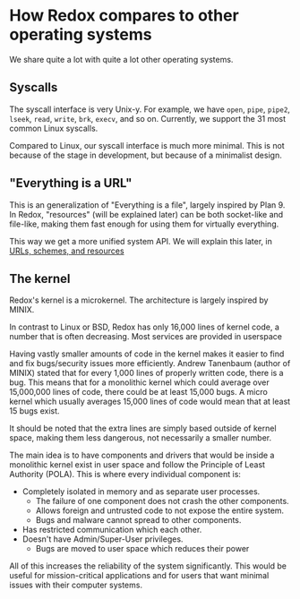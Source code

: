 How Redox compares to other operating systems
=============================================

We share quite a lot with quite a lot other operating systems.

Syscalls
--------

The syscall interface is very Unix-y. For example, we have `open`, `pipe`, `pipe2`, `lseek`, `read`, `write`, `brk`, `execv`, and so on. Currently, we support the 31 most common Linux syscalls.

Compared to Linux, our syscall interface is much more minimal. This is not because of the stage in development, but because of a minimalist design.

"Everything is a URL"
----------------------

This is an generalization of "Everything is a file", largely inspired by Plan 9. In Redox, "resources" (will be explained later) can be both socket-like and file-like, making them fast enough for using them for virtually everything.

This way we get a more unified system API. We will explain this later, in [URLs, schemes, and resources](./design/urls_schemes_resources.html)

The kernel
----------

Redox's kernel is a microkernel. The architecture is largely inspired by MINIX.

In contrast to Linux or BSD, Redox has only 16,000 lines of kernel code, a number that is often decreasing. Most services are provided in userspace

Having vastly smaller amounts of code in the kernel makes it easier to find and fix bugs/security issues more efficiently. Andrew Tanenbaum (author of MINIX) stated that for every 1,000 lines of properly written code, there is a bug. This means that for a monolithic kernel which could average over 15,000,000 lines of code, there could be at least 15,000 bugs. A micro kernel which usually averages 15,000 lines of code would mean that at least 15 bugs exist.

It should be noted that the extra lines are simply based outside of kernel space, making them less dangerous, not necessarily a smaller number.

The main idea is to have components and drivers that would be inside a monolithic kernel exist in user space and follow the Principle of Least Authority (POLA). This is where every individual component is:
* Completely isolated in memory and as separate user processes.
  * The failure of one component does not crash the other components.
  * Allows foreign and untrusted code to not expose the entire system.
  * Bugs and malware cannot spread to other components.
* Has restricted communication which each other.
* Doesn't have Admin/Super-User privileges.
  * Bugs are moved to user space which reduces their power

All of this increases the reliability of the system significantly. This would be useful for mission-critical applications and for users that want minimal issues with their computer systems.
